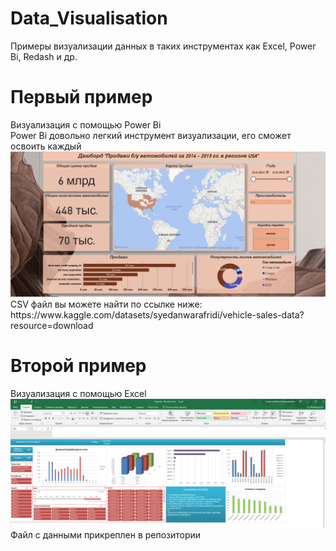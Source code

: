 # Data_Visualisation
Примеры визуализации данных в таких инструментах как Excel, Power Bi, Redash и др.

<h1>Первый пример</h1>
Визуализация с помощью Power Bi</br>
Power Bi довольно легкий инструмент визуализации, его сможет освоить каждый</br>
<img src=https://github.com/Vikkingsk8/Data_Visualisation/blob/main/image_2024-04-30_20-36-43.png></br>
CSV файл вы можете найти по ссылке ниже:</br>
https://www.kaggle.com/datasets/syedanwarafridi/vehicle-sales-data?resource=download</br>

<h1>Второй пример</h1>
Визуализация с помощью Excel</br>
<img src=https://github.com/Vikkingsk8/Data_Visualisation/blob/main/image_2024-04-30_23-12-54.png></br>
Файл с данными прикреплен в репозитории</br>





